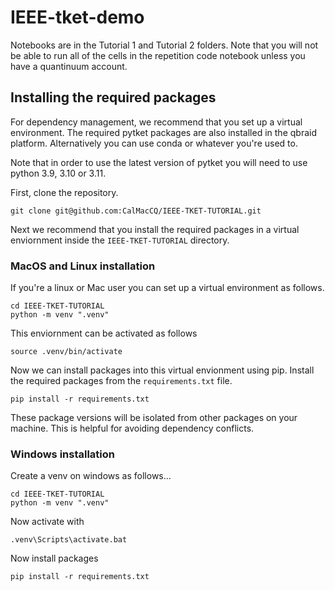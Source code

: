 # IEEE-tket-demo

Notebooks are in the Tutorial 1 and Tutorial 2 folders. Note that you will not be able to run all of the cells in the repetition code notebook unless you have a quantinuum account.

## Installing the required packages

For dependency management, we recommend that you set up a virtual environment. The required pytket packages are also installed in the qbraid platform. Alternatively you can use conda or whatever you're used to.

Note that in order to use the latest version of pytket you will need to use python 3.9, 3.10 or 3.11.

First, clone the repository.

```shell
git clone git@github.com:CalMacCQ/IEEE-TKET-TUTORIAL.git
```

Next we recommend that you install the required packages in a virtual enviornment inside the `IEEE-TKET-TUTORIAL` directory.


### MacOS and Linux installation

If you're a linux or Mac user you can set up a virtual environment as follows.

```shell
cd IEEE-TKET-TUTORIAL
python -m venv ".venv"
```
This enviornment can be activated as follows

```shell
source .venv/bin/activate
```
Now we can install packages into this virtual envionment using pip. Install the required packages from the `requirements.txt` file.

```
pip install -r requirements.txt
```

These package versions will be isolated from other packages on your machine. This is helpful for avoiding dependency conflicts.

### Windows installation

Create a venv on windows as follows...

```shell
cd IEEE-TKET-TUTORIAL
python -m venv ".venv"
```

Now activate with

```shell
.venv\Scripts\activate.bat
```

Now install packages

```shell
pip install -r requirements.txt
```


